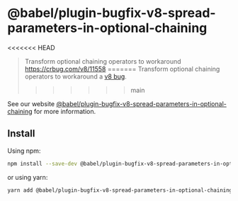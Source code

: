# @babel/plugin-bugfix-v8-spread-parameters-in-optional-chaining

<<<<<<< HEAD
> Transform optional chaining operators to workaround https://crbug.com/v8/11558
=======
> Transform optional chaining operators to workaround a [v8 bug](https://crbug.com/v8/11558).
>>>>>>> main

See our website [@babel/plugin-bugfix-v8-spread-parameters-in-optional-chaining](https://babeljs.io/docs/en/babel-plugin-bugfix-v8-spread-parameters-in-optional-chaining) for more information.

## Install

Using npm:

```sh
npm install --save-dev @babel/plugin-bugfix-v8-spread-parameters-in-optional-chaining
```

or using yarn:

```sh
yarn add @babel/plugin-bugfix-v8-spread-parameters-in-optional-chaining --dev
```
